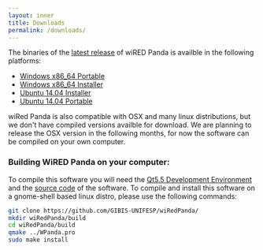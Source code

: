 ```yaml
---
layout: inner
title: Downloads
permalink: /downloads/
---
```

The binaries of the [latest release](https://github.com/GIBIS-UNIFESP/wiRedPanda/releases/tag/v1.9-beta) of wiRED Panda is availble in the following platforms:

- [Windows x86_64 Portable](https://github.com/GIBIS-UNIFESP/wiRedPanda/releases/download/v1.9-beta/WiredPanda_1_9_Windows_Portable_x86_64.zip)
- [Windows x86_64 Installer](https://github.com/GIBIS-UNIFESP/wiRedPanda/releases/download/v1.9-beta/WiredPanda_1_9_Windows_Installer_x86_64.exe)
- [Ubuntu 14.04 Installer](https://github.com/GIBIS-UNIFESP/wiRedPanda/releases/download/v1.9-beta/WiredPanda_1_9_Ubuntu1404_Installer_x64.deb)
- [Ubuntu 14.04 Portable](https://github.com/GIBIS-UNIFESP/wiRedPanda/releases/download/v1.8-beta/WiredPanda_Portable_Ubuntu1404_x64.tar.gz)

wiRed Panda is also compatible with OSX and many linux distributions, but we don't have compiled versions availble for download. We are planning to release the OSX version in the following months, for now the software can be compiled on your own computer. 

### Building WiRED Panda on your computer:
 To compile this software you will need the [Qt5.5 Development Environment ](http://www.qt.io/download-open-source/) and the [source code](https://github.com/GIBIS-UNIFESP/wiRedPanda/archive/v1.9-beta.tar.gz) of the software.
 To compile and install this software on a gnome-shell based linux distro, please use the following commands:


```sh
git clone https://github.com/GIBIS-UNIFESP/wiRedPanda/
mkdir wiRedPanda/build
cd wiRedPanda/build
qmake ../WPanda.pro
sudo make install
```
